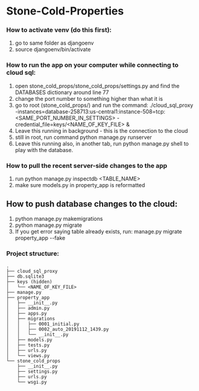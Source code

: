 # Stone-Cold-Properties


### How to activate venv (do this first):
  1. go to same folder as djangoenv
  2. source djangoenv/bin/activate

### How to run the app on your computer while connecting to cloud sql:
  1. open stone_cold_props/stone_cold_props/settings.py and find the DATABASES dictionary around line 77
  2. change the port number to something higher than what it is
  3. go to root (stone_cold_props/) and run the command:
      ./cloud_sql_proxy -instances=database-258713:us-central1:instance-508=tcp:<SAME_PORT_NUMBER_IN_SETTINGS> -credential_file=keys/<NAME_OF_KEY_FILE> &
  4. Leave this running in background - this is the connection to the cloud
  5. still in root, run command python manage.py runserver
  6. Leave this running also, in another tab, run python manage.py shell to play with the database.
  
  ### How to pull the recent server-side changes to the app
  1. run python manage.py inspectdb <TABLE_NAME>
  2. make sure models.py in property_app is reformatted
  
  ## How to push database changes to the cloud:
  1. python manage.py makemigrations
  2. python manage.py migrate
  3. If you get error saying table already exists, run: manage.py migrate property_app --fake
  
### Project structure:
```
.
├── cloud_sql_proxy
├── db.sqlite3
├── keys (hidden)
│   └── <NAME_OF_KEY_FILE>
├── manage.py
├── property_app
│   ├── __init__.py
│   ├── admin.py
│   ├── apps.py
│   ├── migrations
│   │   ├── 0001_initial.py
│   │   ├── 0002_auto_20191112_1439.py
│   │   └── __init__.py
│   ├── models.py
│   ├── tests.py
│   ├── urls.py
│   └── views.py
└── stone_cold_props
    ├── __init__.py
    ├── settings.py
    ├── urls.py
    └── wsgi.py
```
